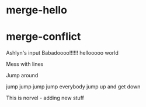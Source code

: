 # merge-hello
# merge-conflict

Ashlyn's input Babadoooo!!!!!! hellooooo world

Mess with lines

Jump around
 
jump jump jump jump everybody
jump up and get down

This is norvel - adding new stuff
